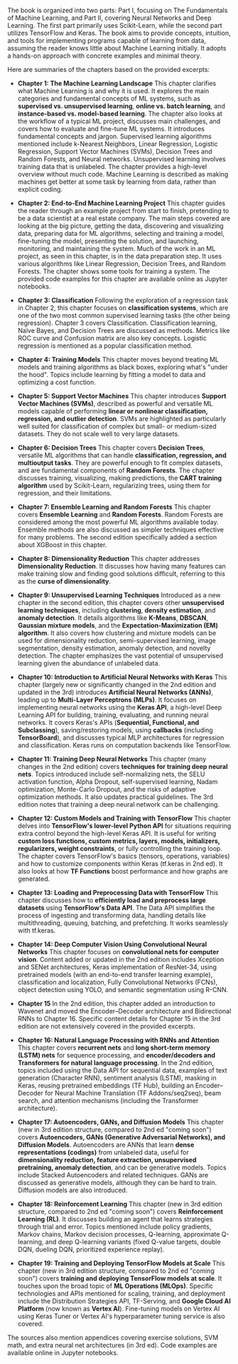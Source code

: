 
The book is organized into two parts: Part I, focusing on The Fundamentals of Machine Learning, and Part II, covering Neural Networks and Deep Learning. The first part primarily uses Scikit-Learn, while the second part utilizes TensorFlow and Keras. The book aims to provide concepts, intuition, and tools for implementing programs capable of learning from data, assuming the reader knows little about Machine Learning initially. It adopts a hands-on approach with concrete examples and minimal theory.

Here are summaries of the chapters based on the provided excerpts:

*   **Chapter 1: The Machine Learning Landscape**
    This chapter clarifies what Machine Learning is and why it is used. It explores the main categories and fundamental concepts of ML systems, such as **supervised vs. unsupervised learning**, **online vs. batch learning**, and **instance-based vs. model-based learning**. The chapter also looks at the workflow of a typical ML project, discusses main challenges, and covers how to evaluate and fine-tune ML systems. It introduces fundamental concepts and jargon. Supervised learning algorithms mentioned include k-Nearest Neighbors, Linear Regression, Logistic Regression, Support Vector Machines (SVMs), Decision Trees and Random Forests, and Neural networks. Unsupervised learning involves training data that is unlabeled. The chapter provides a high-level overview without much code. Machine Learning is described as making machines get better at some task by learning from data, rather than explicit coding.

*   **Chapter 2: End-to-End Machine Learning Project**
    This chapter guides the reader through an example project from start to finish, pretending to be a data scientist at a real estate company. The main steps covered are looking at the big picture, getting the data, discovering and visualizing data, preparing data for ML algorithms, selecting and training a model, fine-tuning the model, presenting the solution, and launching, monitoring, and maintaining the system. Much of the work in an ML project, as seen in this chapter, is in the data preparation step. It uses various algorithms like Linear Regression, Decision Trees, and Random Forests. The chapter shows some tools for training a system. The provided code examples for this chapter are available online as Jupyter notebooks.

*   **Chapter 3: Classification**
    Following the exploration of a regression task in Chapter 2, this chapter focuses on **classification systems**, which are one of the two most common supervised learning tasks (the other being regression). Chapter 3 covers Classification. Classification learning, Naïve Bayes, and Decision Trees are discussed as methods. Metrics like ROC curve and Confusion matrix are also key concepts. Logistic regression is mentioned as a popular classification method.

*   **Chapter 4: Training Models**
    This chapter moves beyond treating ML models and training algorithms as black boxes, exploring what's "under the hood". Topics include learning by fitting a model to data and optimizing a cost function.

*   **Chapter 5: Support Vector Machines**
    This chapter introduces **Support Vector Machines (SVMs)**, described as powerful and versatile ML models capable of performing **linear or nonlinear classification, regression, and outlier detection**. SVMs are highlighted as particularly well suited for classification of complex but small- or medium-sized datasets. They do not scale well to very large datasets.

*   **Chapter 6: Decision Trees**
    This chapter covers **Decision Trees**, versatile ML algorithms that can handle **classification, regression, and multioutput tasks**. They are powerful enough to fit complex datasets, and are fundamental components of **Random Forests**. The chapter discusses training, visualizing, making predictions, the **CART training algorithm** used by Scikit-Learn, regularizing trees, using them for regression, and their limitations.

*   **Chapter 7: Ensemble Learning and Random Forests**
    This chapter covers **Ensemble Learning** and **Random Forests**. Random Forests are considered among the most powerful ML algorithms available today. Ensemble methods are also discussed as simpler techniques effective for many problems. The second edition specifically added a section about XGBoost in this chapter.

*   **Chapter 8: Dimensionality Reduction**
    This chapter addresses **Dimensionality Reduction**. It discusses how having many features can make training slow and finding good solutions difficult, referring to this as the **curse of dimensionality**.

*   **Chapter 9: Unsupervised Learning Techniques**
    Introduced as a new chapter in the second edition, this chapter covers other **unsupervised learning techniques**, including **clustering**, **density estimation**, and **anomaly detection**. It details algorithms like **K-Means**, **DBSCAN**, **Gaussian mixture models**, and the **Expectation-Maximization (EM) algorithm**. It also covers how clustering and mixture models can be used for dimensionality reduction, semi-supervised learning, image segmentation, density estimation, anomaly detection, and novelty detection. The chapter emphasizes the vast potential of unsupervised learning given the abundance of unlabeled data.

*   **Chapter 10: Introduction to Artificial Neural Networks with Keras**
    This chapter (largely new or significantly changed in the 2nd edition and updated in the 3rd) introduces **Artificial Neural Networks (ANNs)**, leading up to **Multi-Layer Perceptrons (MLPs)**. It focuses on implementing neural networks using the **Keras API**, a high-level Deep Learning API for building, training, evaluating, and running neural networks. It covers Keras's APIs (**Sequential, Functional, and Subclassing**), saving/restoring models, using **callbacks** (including **TensorBoard**), and discusses typical MLP architectures for regression and classification. Keras runs on computation backends like TensorFlow.

*   **Chapter 11: Training Deep Neural Networks**
    This chapter (many changes in the 2nd edition) covers **techniques for training deep neural nets**. Topics introduced include self-normalizing nets, the SELU activation function, Alpha Dropout, self-supervised learning, Nadam optimization, Monte-Carlo Dropout, and the risks of adaptive optimization methods. It also updates practical guidelines. The 3rd edition notes that training a deep neural network can be challenging.

*   **Chapter 12: Custom Models and Training with TensorFlow**
    This chapter delves into **TensorFlow's lower-level Python API** for situations requiring extra control beyond the high-level Keras API. It is useful for writing **custom loss functions, custom metrics, layers, models, initializers, regularizers, weight constraints**, or fully controlling the training loop. The chapter covers TensorFlow's basics (tensors, operations, variables) and how to customize components within Keras (tf.keras in 2nd ed). It also looks at how **TF Functions** boost performance and how graphs are generated.

*   **Chapter 13: Loading and Preprocessing Data with TensorFlow**
    This chapter discusses how to **efficiently load and preprocess large datasets** using **TensorFlow's Data API**. The Data API simplifies the process of ingesting and transforming data, handling details like multithreading, queuing, batching, and prefetching. It works seamlessly with tf.keras.

*   **Chapter 14: Deep Computer Vision Using Convolutional Neural Networks**
    This chapter focuses on **convolutional nets for computer vision**. Content added or updated in the 2nd edition includes Xception and SENet architectures, Keras implementation of ResNet-34, using pretrained models (with an end-to-end transfer learning example), classification and localization, Fully Convolutional Networks (FCNs), object detection using YOLO, and semantic segmentation using R-CNN.

*   **Chapter 15**
    In the 2nd edition, this chapter added an introduction to Wavenet and moved the Encoder–Decoder architecture and Bidirectional RNNs to Chapter 16. Specific content details for Chapter 15 in the 3rd edition are not extensively covered in the provided excerpts.

*   **Chapter 16: Natural Language Processing with RNNs and Attention**
    This chapter covers **recurrent nets** and **long short-term memory (LSTM) nets** for sequence processing, and **encoder/decoders and Transformers for natural language processing**. In the 2nd edition, topics included using the Data API for sequential data, examples of text generation (Character RNN), sentiment analysis (LSTM), masking in Keras, reusing pretrained embeddings (TF Hub), building an Encoder–Decoder for Neural Machine Translation (TF Addons/seq2seq), beam search, and attention mechanisms (including the Transformer architecture).

*   **Chapter 17: Autoencoders, GANs, and Diffusion Models**
    This chapter (new in 3rd edition structure, compared to 2nd ed "coming soon") covers **Autoencoders, GANs (Generative Adversarial Networks), and Diffusion Models**. Autoencoders are ANNs that learn **dense representations (codings)** from unlabeled data, useful for **dimensionality reduction, feature extraction, unsupervised pretraining, anomaly detection**, and can be generative models. Topics include Stacked Autoencoders and related techniques. GANs are discussed as generative models, although they can be hard to train. Diffusion models are also introduced.

*   **Chapter 18: Reinforcement Learning**
    This chapter (new in 3rd edition structure, compared to 2nd ed "coming soon") covers **Reinforcement Learning (RL)**. It discusses building an agent that learns strategies through trial and error. Topics mentioned include policy gradients, Markov chains, Markov decision processes, Q-learning, approximate Q-learning, and deep Q-learning variants (fixed Q-value targets, double DQN, dueling DQN, prioritized experience replay).

*   **Chapter 19: Training and Deploying TensorFlow Models at Scale**
    This chapter (new in 3rd edition structure, compared to 2nd ed "coming soon") covers **training and deploying TensorFlow models at scale**. It touches upon the broad topic of **ML Operations (MLOps)**. Specific technologies and APIs mentioned for scaling, training, and deployment include the Distribution Strategies API, TF-Serving, and **Google Cloud AI Platform** (now known as **Vertex AI**). Fine-tuning models on Vertex AI using Keras Tuner or Vertex AI's hyperparameter tuning service is also covered.

The sources also mention appendices covering exercise solutions, SVM math, and extra neural net architectures (in 3rd ed). Code examples are available online in Jupyter notebooks.